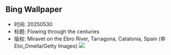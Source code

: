 ## Bing Wallpaper
- 时间: 20250530
- 标题: Flowing through the centuries
- 版权: Miravet on the Ebro River, Tarragona, Catalonia, Spain (© Eloi_Omella/Getty Images)
![](https://cn.bing.com/th?id=OHR.MiravetSpain_EN-US4967052818_UHD.jpg&rf=LaDigue_UHD.jpg&pid=hp&w=3840&h=2160&rs=1&c=4)
